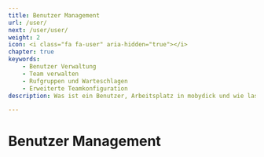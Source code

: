```yaml
---
title: Benutzer Management
url: /user/
next: /user/user/
weight: 2
icon: <i class="fa fa-user" aria-hidden="true"></i>
chapter: true
keywords:
    - Benutzer Verwaltung
    - Team verwalten
    - Rufgruppen und Warteschlagen
    - Erweiterte Teamkonfiguration
description: Was ist ein Benutzer, Arbeitsplatz in mobydick und wie lassen diese sich einfach einrichten und verwalten.

---
```



# Benutzer Management
